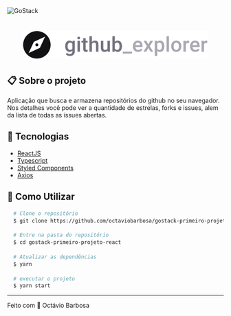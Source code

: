 <img alt="GoStack" src="https://storage.googleapis.com/golden-wind/bootcamp-gostack/header-desafios.png" />

# <center><img src="./src/assets/logo.svg"></center>

## 📋 Sobre o projeto

Aplicação que busca e armazena repositórios do github no seu navegador. Nos detalhes você pode ver a quantidade de estrelas, forks e issues, alem da lista de todas as issues abertas.

## 🚀 Tecnologias

- [ReactJS](https://reactjs.org/)
- [Typescript](https://www.typescriptlang.org/)
- [Styled Components](https://styled-components.com/)
- [Axios](https://github.com/axios/axios)

## 🤔 Como Utilizar

```bash
  # Clone o repositório
  $ git clone https://github.com/octaviobarbosa/gostack-primeiro-projeto-react.git

  # Entre na pasta do repositório
  $ cd gostack-primeiro-projeto-react

  # Atualizar as dependências
  $ yarn

  # executar o projeto
  $ yarn start

```

---

Feito com 🖤 Octávio Barbosa
